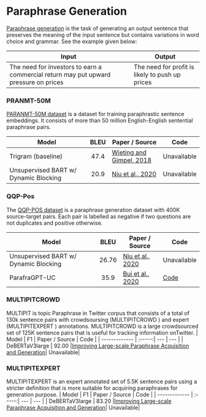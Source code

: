 # Paraphrase Generation
[Paraphrase generation](https://arxiv.org/abs/1908.07831) is the task of generating an output sentence that preserves the meaning of the input sentence but contains variations in word choice and grammar. See the example given below:

| Input                      | Output                 |
| -------------------------  | ---------------------- |
|The need for investors to earn a commercial return may put upward pressure on prices| The need for profit is likely to push up prices|

### PRANMT-50M
[PARANMT-50M dataset](https://arxiv.org/pdf/1711.05732v2.pdf) is a dataset for training paraphrastic sentence embeddings. It consists of more than 50 million English-English sentential paraphrase pairs.

| Model           | BLEU  |  Paper / Source | Code |
| ------------- | :-----:| --- | --- |
| Trigram (baseline)| 47.4| [Wieting and Gimpel, 2018](https://arxiv.org/pdf/1711.05732v2.pdf)| Unavailable|
| Unsupervised BART w/ Dynamic Blocking | 20.9 | [Niu et al., 2020](https://arxiv.org/pdf/2010.12885v1.pdf)| Unavailable|

### QQP-Pos
The [QQP-POS dataset](https://www.kaggle.com/c/quora-question-pairs/overview) is a paraphrase generation dataset with 400K source-target pairs. Each pair is labelled as negative if two questions are not duplicates and positive otherwise.

| Model           | BLEU  |  Paper / Source | Code |
| ------------- | :-----:| --- | --- |
| Unsupervised BART w/ Dynamic Blocking | 26.76 | [Niu et al., 2020](https://arxiv.org/pdf/2010.12885v1.pdf)| Unavailable|
| ParafraGPT-UC| 35.9| [Bui et al., 2020](https://arxiv.org/pdf/2011.14344v1.pdf)| [Code](https://github.com/BH-So/unsupervised-paraphrase-generation)|

### MULTIPITCROWD
MULTIPIT is topic Paraphrase in Twitter corpus that consists of a total of 130k sentence pairs with crowdsoursing (MULTIPITCROWD ) and expert (MULTIPITEXPERT ) annotations. MULTIPITCROWD is a large crowdsourced set of 125K sentence pairs that is useful for tracking information onTwitter.
| Model           | F1  |  Paper / Source | Code |
| ------------- | :-----:| --- | --- |
| DeBERTaV3large | 92.00 |[Improving Large-scale Paraphrase Acquisition and Generation](https://arxiv.org/pdf/2210.03235v2.pdf)| Unavailable|

### MULTIPITEXPERT
MULTIPITEXPERT is an expert annotated set of 5.5K sentence pairs using a stricter definition that is more suitable for acquiring paraphrases for
generation purpose. 
| Model           | F1  |  Paper / Source | Code |
| ------------- | :-----:| --- | --- |
| DeBERTaV3large | 83.20 |[Improving Large-scale Paraphrase Acquisition and Generation](https://arxiv.org/pdf/2210.03235v2.pdf)| Unavailable|
